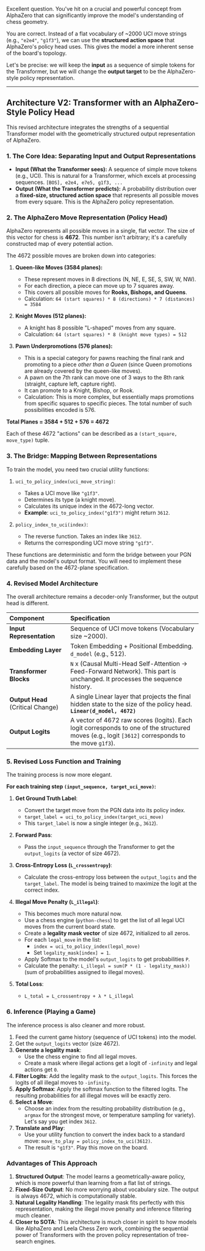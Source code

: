 Excellent question. You've hit on a crucial and powerful concept from AlphaZero that can significantly improve the model's understanding of chess geometry.

You are correct. Instead of a flat vocabulary of ~2000 UCI move strings (e.g., `"e2e4"`, `"g1f3"`), we can use the **structured action space** that AlphaZero's policy head uses. This gives the model a more inherent sense of the board's topology.

Let's be precise: we will keep the **input** as a sequence of simple tokens for the Transformer, but we will change the **output target** to be the AlphaZero-style policy representation.

---

## Architecture V2: Transformer with an AlphaZero-Style Policy Head

This revised architecture integrates the strengths of a sequential Transformer model with the geometrically structured output representation of AlphaZero.

### 1. The Core Idea: Separating Input and Output Representations

*   **Input (What the Transformer sees):** A sequence of simple move tokens (e.g., UCI). This is natural for a Transformer, which excels at processing sequences.
    `[BOS], e2e4, e7e5, g1f3, ...`
*   **Output (What the Transformer predicts):** A probability distribution over a **fixed-size, structured action space** that represents all possible moves from every square. This is the AlphaZero policy representation.

### 2. The AlphaZero Move Representation (Policy Head)

AlphaZero represents all possible moves in a single, flat vector. The size of this vector for chess is **4672**. This number isn't arbitrary; it's a carefully constructed map of every potential action.

The 4672 possible moves are broken down into categories:

1.  **Queen-like Moves (3584 planes):**
    *   These represent moves in 8 directions (N, NE, E, SE, S, SW, W, NW).
    *   For each direction, a piece can move up to 7 squares away.
    *   This covers all possible moves for **Rooks, Bishops, and Queens**.
    *   Calculation: `64 (start squares) * 8 (directions) * 7 (distances) = 3584`

2.  **Knight Moves (512 planes):**
    *   A knight has 8 possible "L-shaped" moves from any square.
    *   Calculation: `64 (start squares) * 8 (knight move types) = 512`

3.  **Pawn Underpromotions (576 planes):**
    *   This is a special category for pawns reaching the final rank and promoting to a piece *other than a Queen* (since Queen promotions are already covered by the queen-like moves).
    *   A pawn on the 7th rank can move one of 3 ways to the 8th rank (straight, capture left, capture right).
    *   It can promote to a Knight, Bishop, or Rook.
    *   Calculation: This is more complex, but essentially maps promotions from specific squares to specific pieces. The total number of such possibilities encoded is 576.

**Total Planes = 3584 + 512 + 576 = 4672**

Each of these 4672 "actions" can be described as a `(start_square, move_type)` tuple.

### 3. The Bridge: Mapping Between Representations

To train the model, you need two crucial utility functions:

1.  `uci_to_policy_index(uci_move_string)`:
    *   Takes a UCI move like `"g1f3"`.
    *   Determines its type (a knight move).
    *   Calculates its unique index in the 4672-long vector.
    *   **Example**: `uci_to_policy_index("g1f3")` might return `3612`.

2.  `policy_index_to_uci(index)`:
    *   The reverse function. Takes an index like `3612`.
    *   Returns the corresponding UCI move string `"g1f3"`.

These functions are deterministic and form the bridge between your PGN data and the model's output format. You will need to implement these carefully based on the 4672-plane specification.

### 4. Revised Model Architecture

The overall architecture remains a decoder-only Transformer, but the output head is different.

| Component                  | Specification                                                                                                                                                             |
| :------------------------- | :------------------------------------------------------------------------------------------------------------------------------------------------------------------------ |
| **Input Representation**   | Sequence of UCI move tokens (Vocabulary size ~2000).                                                                                                                      |
| **Embedding Layer**        | Token Embedding + Positional Embedding. `d_model` (e.g., 512).                                                                                                            |
| **Transformer Blocks**     | `N` x (Causal Multi-Head Self-Attention -> Feed-Forward Network). This part is unchanged. It processes the sequence history.                                                |
| **Output Head** (Critical Change) | A single Linear layer that projects the final hidden state to the size of the policy head. <br> **`Linear(d_model, 4672)`**                                         |
| **Output Logits**          | A vector of 4672 raw scores (logits). Each logit corresponds to one of the structured moves (e.g., logit `[3612]` corresponds to the move `g1f3`).                            |

### 5. Revised Loss Function and Training

The training process is now more elegant.

**For each training step `(input_sequence, target_uci_move)`:**

1.  **Get Ground Truth Label**:
    *   Convert the target move from the PGN data into its policy index.
    *   `target_label = uci_to_policy_index(target_uci_move)`
    *   This `target_label` is now a single integer (e.g., `3612`).

2.  **Forward Pass**:
    *   Pass the `input_sequence` through the Transformer to get the `output_logits` (a vector of size 4672).

3.  **Cross-Entropy Loss (`L_crossentropy`)**:
    *   Calculate the cross-entropy loss between the `output_logits` and the `target_label`. The model is being trained to maximize the logit at the correct index.

4.  **Illegal Move Penalty (`L_illegal`)**:
    *   This becomes much more natural now.
    *   Use a chess engine (`python-chess`) to get the list of all legal UCI moves from the current board state.
    *   Create a **legality mask vector** of size 4672, initialized to all zeros.
    *   For each `legal_move` in the list:
        *   `index = uci_to_policy_index(legal_move)`
        *   Set `legality_mask[index] = 1`.
    *   Apply Softmax to the model's `output_logits` to get probabilities `P`.
    *   Calculate the penalty: `L_illegal = sum(P * (1 - legality_mask))` (sum of probabilities assigned to illegal moves).

5.  **Total Loss**:
    *   `L_total = L_crossentropy + λ * L_illegal`

### 6. Inference (Playing a Game)

The inference process is also cleaner and more robust.

1.  Feed the current game history (sequence of UCI tokens) into the model.
2.  Get the `output_logits` vector (size 4672).
3.  **Generate a legality mask**:
    *   Use the chess engine to find all legal moves.
    *   Create a mask where illegal actions get a logit of `-infinity` and legal actions get `0`.
4.  **Filter Logits**: Add the legality mask to the `output_logits`. This forces the logits of all illegal moves to `-infinity`.
5.  **Apply Softmax**: Apply the softmax function to the filtered logits. The resulting probabilities for all illegal moves will be exactly zero.
6.  **Select a Move**:
    *   Choose an index from the resulting probability distribution (e.g., `argmax` for the strongest move, or temperature sampling for variety). Let's say you get index `3612`.
7.  **Translate and Play**:
    *   Use your utility function to convert the index back to a standard move: `move_to_play = policy_index_to_uci(3612)`.
    *   The result is `"g1f3"`. Play this move on the board.

### Advantages of This Approach

1.  **Structured Output**: The model learns a geometrically-aware policy, which is more powerful than learning from a flat list of strings.
2.  **Fixed-Size Output**: No more worrying about vocabulary size. The output is always 4672, which is computationally stable.
3.  **Natural Legality Handling**: The legality mask fits perfectly with this representation, making the illegal move penalty and inference filtering much cleaner.
4.  **Closer to SOTA**: This architecture is much closer in spirit to how models like AlphaZero and Leela Chess Zero work, combining the sequential power of Transformers with the proven policy representation of tree-search engines.